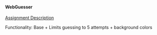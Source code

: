 #### WebGuesser
[Assignment Description](http://tutorials.jumpstartlab.com/projects/web_guesser.html)

Functionality: Base + Limits guessing to 5 attempts + background colors
